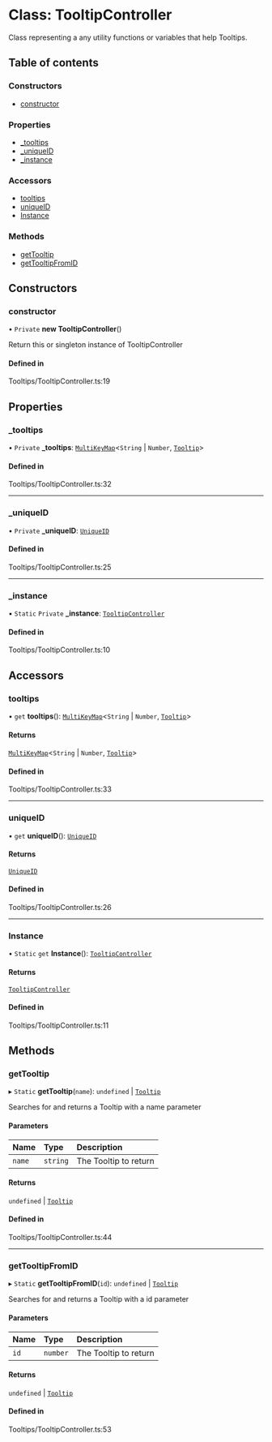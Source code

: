 # Class: TooltipController

Class representing a any utility functions or variables that help Tooltips.

## Table of contents

### Constructors

- [constructor](../wiki/TooltipController#constructor)

### Properties

- [\_tooltips](../wiki/TooltipController#_tooltips)
- [\_uniqueID](../wiki/TooltipController#_uniqueid)
- [\_instance](../wiki/TooltipController#_instance)

### Accessors

- [tooltips](../wiki/TooltipController#tooltips)
- [uniqueID](../wiki/TooltipController#uniqueid)
- [Instance](../wiki/TooltipController#instance)

### Methods

- [getTooltip](../wiki/TooltipController#gettooltip)
- [getTooltipFromID](../wiki/TooltipController#gettooltipfromid)

## Constructors

### constructor

• `Private` **new TooltipController**()

Return this or singleton instance of TooltipController

#### Defined in

Tooltips/TooltipController.ts:19

## Properties

### \_tooltips

• `Private` **\_tooltips**: [`MultiKeyMap`](../wiki/MultiKeyMap)<`String` \| `Number`, [`Tooltip`](../wiki/Tooltip)\>

#### Defined in

Tooltips/TooltipController.ts:32

___

### \_uniqueID

• `Private` **\_uniqueID**: [`UniqueID`](../wiki/UniqueID)

#### Defined in

Tooltips/TooltipController.ts:25

___

### \_instance

▪ `Static` `Private` **\_instance**: [`TooltipController`](../wiki/TooltipController)

#### Defined in

Tooltips/TooltipController.ts:10

## Accessors

### tooltips

• `get` **tooltips**(): [`MultiKeyMap`](../wiki/MultiKeyMap)<`String` \| `Number`, [`Tooltip`](../wiki/Tooltip)\>

#### Returns

[`MultiKeyMap`](../wiki/MultiKeyMap)<`String` \| `Number`, [`Tooltip`](../wiki/Tooltip)\>

#### Defined in

Tooltips/TooltipController.ts:33

___

### uniqueID

• `get` **uniqueID**(): [`UniqueID`](../wiki/UniqueID)

#### Returns

[`UniqueID`](../wiki/UniqueID)

#### Defined in

Tooltips/TooltipController.ts:26

___

### Instance

• `Static` `get` **Instance**(): [`TooltipController`](../wiki/TooltipController)

#### Returns

[`TooltipController`](../wiki/TooltipController)

#### Defined in

Tooltips/TooltipController.ts:11

## Methods

### getTooltip

▸ `Static` **getTooltip**(`name`): `undefined` \| [`Tooltip`](../wiki/Tooltip)

Searches for and returns a Tooltip with a name parameter

#### Parameters

| Name | Type | Description |
| :------ | :------ | :------ |
| `name` | `string` | The Tooltip to return |

#### Returns

`undefined` \| [`Tooltip`](../wiki/Tooltip)

#### Defined in

Tooltips/TooltipController.ts:44

___

### getTooltipFromID

▸ `Static` **getTooltipFromID**(`id`): `undefined` \| [`Tooltip`](../wiki/Tooltip)

Searches for and returns a Tooltip with a id parameter

#### Parameters

| Name | Type | Description |
| :------ | :------ | :------ |
| `id` | `number` | The Tooltip to return |

#### Returns

`undefined` \| [`Tooltip`](../wiki/Tooltip)

#### Defined in

Tooltips/TooltipController.ts:53
